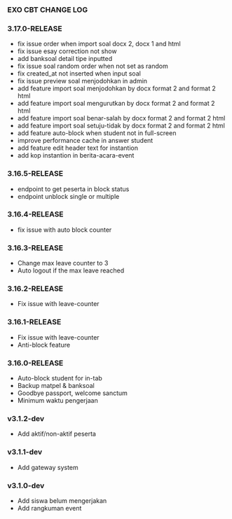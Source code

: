 ### EXO CBT CHANGE LOG
### 3.17.0-RELEASE
- fix issue order when import soal docx 2, docx 1 and html
- fix issue esay correction not show
- add banksoal detail tipe inputted
- fix issue soal random order when not set as random
- fix created_at not inserted when input soal
- fix issue preview soal menjodohkan in admin
- add feature import soal menjodohkan by docx format 2 and format 2 html
- add feature import soal mengurutkan by docx format 2 and format 2 html
- add feature import soal benar-salah by docx format 2 and format 2 html
- add feature import soal setuju-tidak by docx format 2 and format 2 html
- add feature auto-block when student not in full-screen
- improve performance cache in answer student
- add feature edit header text for instantion
- add kop instantion in berita-acara-event

### 3.16.5-RELEASE
- endpoint to get peserta in block status
- endpoint unblock single or multiple

### 3.16.4-RELEASE
- fix issue with auto block counter

### 3.16.3-RELEASE
- Change max leave counter to 3
- Auto logout if the max leave reached

### 3.16.2-RELEASE
- Fix issue with leave-counter

### 3.16.1-RELEASE
- Fix issue with leave-counter
- Anti-block feature

### 3.16.0-RELEASE
- Auto-block student for in-tab
- Backup matpel & banksoal
- Goodbye passport, welcome sanctum
- Minimum waktu pengerjaan

### v3.1.2-dev
- Add aktif/non-aktif peserta

### v3.1.1-dev
- Add gateway system

### v3.1.0-dev
- Add siswa belum mengerjakan
- Add rangkuman event
